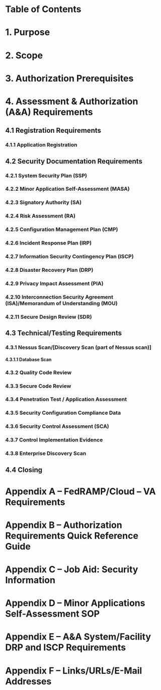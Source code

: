 


# Table of Contents
# 1. Purpose
# 2. Scope
# 3. Authorization Prerequisites
# 4. Assessment & Authorization (A&A) Requirements
## 4.1 Registration Requirements
### 4.1.1 Application Registration
## 4.2 Security Documentation Requirements
### 4.2.1 System Security Plan (SSP)
### 4.2.2 Minor Application Self-Assessment (MASA)
### 4.2.3 Signatory Authority (SA)
### 4.2.4 Risk Assessment (RA)
### 4.2.5 Configuration Management Plan (CMP)
### 4.2.6 Incident Response Plan (IRP)
### 4.2.7 Information Security Contingency Plan (ISCP)
### 4.2.8 Disaster Recovery Plan (DRP)
### 4.2.9 Privacy Impact Assessment (PIA)
### 4.2.10 Interconnection Security Agreement (ISA)/Memorandum of Understanding (MOU)
### 4.2.11 Secure Design Review (SDR)
## 4.3 Technical/Testing Requirements
### 4.3.1 Nessus Scan/[Discovery Scan (part of Nessus scan)]
#### 4.3.1.1	Database Scan
### 4.3.2 Quality Code Review
### 4.3.3 Secure Code Review
### 4.3.4 Penetration Test / Application Assessment
### 4.3.5 Security Configuration Compliance Data
### 4.3.6 Security Control Assessment (SCA)
### 4.3.7 Control Implementation Evidence
### 4.3.8 Enterprise Discovery Scan
## 4.4 Closing
# Appendix A – FedRAMP/Cloud – VA Requirements
# Appendix B – Authorization Requirements Quick Reference Guide
# Appendix C – Job Aid: Security Information
# Appendix D – Minor Applications Self-Assessment SOP
# Appendix E – A&A System/Facility DRP and ISCP Requirements
# Appendix F – Links/URLs/E-Mail Addresses


